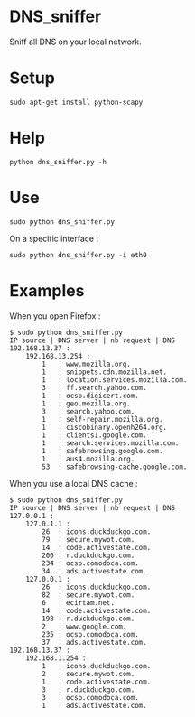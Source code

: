 # DNS_sniffer
Sniff all DNS on your local network.
  
Setup
=====
  
```
sudo apt-get install python-scapy
```
  
Help
====
  
```
python dns_sniffer.py -h
```

Use
===

```
sudo python dns_sniffer.py
```
  
On a specific interface :
```
sudo python dns_sniffer.py -i eth0
```

Examples
========
  
When you open Firefox :  
```
$ sudo python dns_sniffer.py
IP source | DNS server | nb request | DNS
192.168.13.37 :
	192.168.13.254 :
		1	: www.mozilla.org.
		1	: snippets.cdn.mozilla.net.
		1	: location.services.mozilla.com.
		3	: ff.search.yahoo.com.
		1	: ocsp.digicert.com.
		1	: geo.mozilla.org.
		3	: search.yahoo.com.
		1	: self-repair.mozilla.org.
		1	: ciscobinary.openh264.org.
		1	: clients1.google.com.
		1	: search.services.mozilla.com.
		1	: safebrowsing.google.com.
		1	: aus4.mozilla.org.
		53	: safebrowsing-cache.google.com.

```
  
When you use a local DNS cache :  
```
$ sudo python dns_sniffer.py
IP source | DNS server | nb request | DNS
127.0.0.1 :
	127.0.1.1 :
		26	: icons.duckduckgo.com.
		79	: secure.mywot.com.
		14	: code.activestate.com.
		200	: r.duckduckgo.com.
		234	: ocsp.comodoca.com.
		34	: ads.activestate.com.
	127.0.0.1 :
		26	: icons.duckduckgo.com.
		82	: secure.mywot.com.
		6	: ecirtam.net.
		14	: code.activestate.com.
		198	: r.duckduckgo.com.
		2	: www.google.com.
		235	: ocsp.comodoca.com.
		37	: ads.activestate.com.
192.168.13.37 :
	192.168.1.254 :
		1	: icons.duckduckgo.com.
		2	: secure.mywot.com.
		1	: code.activestate.com.
		3	: r.duckduckgo.com.
		3	: ocsp.comodoca.com.
		1	: ads.activestate.com.

```